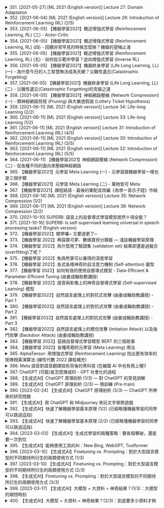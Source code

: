<details>
<summary>351. [2021-05-27] [ML 2021 (English version)] Lecture 27: Domain Adaptation</summary><br>

<a href="https://www.youtube.com/watch?v=8AKqH6V9kjE" target="_blank">
    <img src="https://img.youtube.com/vi/8AKqH6V9kjE/maxresdefault.jpg" 
        alt="[Youtube]" width="200">
</a>

# [ML 2021 (English version)] Lecture 27: Domain Adaptation

### 小節整理：Domain Adaptation與其挑戰及解決方案

#### 1. 核心主題
- **Domain Adaptation**：研究如何在數據分布發生變化的領域中，遷移模型或知識。
- **目標**：使模型適應新的領域，提升跨領域泛化能力。

#### 2. 主要觀念
- **有監督與無監督學習**：
  - 有監督學習依賴標註數據，而Domain Adaptation通常涉及未標註的目標領域數據。
- **遷移學習**：通過調整特徵或參數，使模型適應新領域。

#### 3. 問題原因
- **領域分布差異**：源域和目標域的數據分布不同，導致模型在目標域表現不佳。
- **數據稀缺性**：
  - 目標域標註數據不足，影響模型性能。
  - 數據量少時，難以有效對齊源域和目標域。

#### 4. 解決方法
- **有監督Domain Adaptation (SDA)**：
  - 利用源域和目標域的標註數據，通過對抗訓練或特徵對齊方法提升模型泛化能力。
- **無監督Domain Adaptation (UDA)**：
  - 在僅有限標註或完全無標註的目標域中，使用自適應技術調整模型參數。
- **半監督Domain Adaptation**：
  - 利用源域的大量標註數據和目標域的少量未標註數據進行遷移學習。

#### 5. 優化方式
- **對抗訓練**：通過生成對抗網絡（GAN）等方法，使特徵在多個領域間保持一致。
- **自適應特徵對齊**：調整模型參數或變換函數，使得源域和目標域的分布儘可能接近。
- **數據增強**：
  - 在訓練過程中增加虛擬數據，模擬不同領域的特性，提升模型魯棒性。

#### 6. 更高階的挑戰
- **Domain Generalization**：
  - 當目標域完全未知時，需讓模型具備在任何新領域中泛化的 ability。
- **小樣本學習**：
  - 在目標域僅有少量甚至單個數據點時，採用測試時間訓練（TTT）等方法進行適應。

#### 7. 解決小樣本問題的方法
- **Testing Time Training (TTT)**：
  - 在測試階段利用目標域的少量數據進行微調。
- **Data Augmentation**：
  - 增加虛擬數據，模擬不同領域特性，增強模型泛化能力。

#### 8. 結論
- **現有方法的局限性**：對抗訓練雖有效，但權重分配不當可能導致模型在欺騙判別器的同時失去有用的特徵信息。
- **未來方向**：
  - 探索更高效的特徵對齊方法。
  - 開發適應小樣本和完全未知領域的新技術。

#### 9. 參考文獻
- 文章提到了幾種關鍵方法和技術，如對抗訓練、數據增強和TTT，並建議進一步查閱相關論文深入研究。
</details>

<details>
<summary>352. [2021-06-04] [ML 2021 (English version)] Lecture 29: Introduction of Reinforcement Learning (RL) (2/5)</summary><br>

<a href="https://www.youtube.com/watch?v=jbN0oYLtXps" target="_blank">
    <img src="https://img.youtube.com/vi/jbN0oYLtXps/maxresdefault.jpg" 
        alt="[Youtube]" width="200">
</a>

# [ML 2021 (English version)] Lecture 29: Introduction of Reinforcement Learning (RL) (2/5)

### 文章整理：強化學習（Reinforcement Learning）中的策略.gradient優化與探索技術

---

#### 一、核心主題  
本文主要探討了強化學習（Reinforcement Learning, RL）中幾個關鍵概念，包括.actor-critic架構的應用、探索的重要性以及概率方法在.rl算法中的作用。文章圍繞這些主題展開討論，並介紹了PPO（Proximal Policy Optimization）作為一種常見的.rl算法。

---

#### 二、主要觀念  
1. **Actor-Critic 架構**  
   -_actor_：負責根據當前策略選擇行動以最大化獎勵。  
   -_Critic_：評估行動與環境交互後的獎勵，提供價值函數或優化目標。  
   -.actor和_critic共同學習，.actor根據_critic提供的反饋調整策略。

2. **PPO（Proximal Policy Optimization）**  
   -PPO是一種基於策略.gradient的方法，旨在避免策略更新過大導致的不穩定性。  
   -通過限制策略更新的範圍來確保算法的穩定性與 convergence。  
   -常用於多種任務，如機器人控制、遊戲 AI 等。

3. **探索（Exploration）**  
   -在.rl中，探索是指讓代理人採取多樣化的行動以發現新的獎勵信息。  
   - exploration是避免陷入局部優化的重要手段，尤其在初學階段至關重要。

---

#### 三、問題原因  
1. **策略更新的不穩定性**  
   -直接使用策略.gradient方法可能導致策略更新過大，影響算法 convergence。  
   -若代理人始終採取固定行動（如始終向右），將無法學習到其他行動的好壞。  

2. **缺乏探索**  
   -若代理人缺乏 randomness，在某些情況下可能永遠不會採取某些行動，導致獎勵信息的缺失。  

---

#### 四、解決方法  
1. **.actor-critic 架構**  
   -結合.actor和_critic，通過相互配合來穩定學習過程。  
   -.actor根據_critic提供的梯度更新策略，而.critic則根據.reward反饋改進評估模型。

2. **PPO 算法**  
   -限制策略更新的範圍（clip parameter），確保每次更新在可控範圍內。  
   -使用 surrogate loss 函數來平衡獎勵提升與策略穩定性。  

3. **增加探索性**  
   -通過 entropy regularization 增加行動分布的 randomness，促使代理人採取更多低概率行動。  
   -直接向.actor的參數添加 noise，以增加行動多樣性。  

---

#### 五、優化方式  
1. **熵增益（Entropy Regularization）**  
   -在.loss函數中加入 entropy term，用於平衡獎勵最大化與行動分布的多樣性。  

2. **Parameter Noise**  
   -通過添加人工 noise 到.actor參數來擾動行動，提升探索效率。  

3. **經驗重放（Experience Replay）**  
   -雖然未在本文中提及，但經驗重放是一種常用的優化技術，用於利用歷史數據進一步優化策略。  

---

#### 六、結論  
本文圍繞.rl算法的關鍵技術展開討論，強調了.actor-critic架構和PPO方法的重要性，並探討了 exploration 在.rl訓練中的必要性。文章最後以PPO在多個任務中的成功應用為例，展示了其優越性能。對於.rl研究者而言，這些概念提供了重要的理論支持與實踐參考。
</details>

<details>
<summary>353. [2021-06-05] 【機器學習2021】概述增強式學習 (Reinforcement Learning, RL) (三) - Actor-Critic</summary><br>

<a href="https://www.youtube.com/watch?v=kk6DqWreLeU" target="_blank">
    <img src="https://img.youtube.com/vi/kk6DqWreLeU/maxresdefault.jpg" 
        alt="[Youtube]" width="200">
</a>

# 【機器學習2021】概述增強式學習 (Reinforcement Learning, RL) (三) - Actor-Critic

# 文章整理：強化學習中的價值函數與策略優化

## 小節一：核心主題
- 強化學習（Reinforcement Learning, RL）的核心目標是通過試錯來學習 optimal 策略。
- 價值函數（Value Function）在.rl中扮演關鍵角色，用於估計某個 states 的期望累積獎勵。

## 小節二：主要觀念
1. **價值函數的定義**：
   - 儀值函數 V(S) 表示從狀態 S 出發，按照策略 π 累積獎勵的期望值。
   - Q-價值函數 Q(S, A) 表示在狀態 S 下執行行動 A 後的期望累積獎勵。

2. **策略優化的目標**：
   - 策略 π 的目標是最大化每一步的即時獎勵，最終提升整體的累積獎勵。
   - 策略可以表示為條件機率分布，描述在每個狀態下採取各個行動的概率。

3. **樣本的重要影響**：
   - 強化學習的效果高度依賴於_sampling_ 的質量。良好的樣本能有效提升學習效果，反之則可能導致訓練失敗。

## 小節三：問題原因
1. **樣本不足的限制**：
   - 在某些情況下，特定狀態轉移（如 Sa 後面接 Sb）缺乏足夠的樣本，影響模型的學習能力。
   
2. **環境隨機性的挑戰**：
   - 環境中的不確定性導致價值函數 V(S) 代表的是期望值，而非固定的結果。這增加了估計的複雜性。

3. **行動分佈的理解不足**：
   - 理解_actor_ 的行動分佈至關重要。Actor 通過.softmax函數將行動分數轉換為機率分佈，根據此分佈進行抽樣。

## 小節四：解決方法
1. **增加樣本多樣性**：
   - 利用探索策略（如 ε-greedy）或 randomness 增加不同狀態轉移的樣本數量。
   
2. **價值函數的期望估計**：
   - 面對環境隨機性，價值函數 V(S) 使用期望值來捕獲所有可能結果的平均獎勵。

3. **_actor_ 分佈的建模**：
   - 將.Actor 看作條件機率分佈，在每個狀態下根據.softmax分佈進行行動抽樣，模擬人類的策略選擇。

## 小節五：優化方式
1. **Rainbow 方法**：
   - Rainbow 是一種知名的 DQN 變體，整合了七種改進技術，提升算法的穩定性和性能。
   
2. **經驗回放機制**：
   - 使用回放記憶庫儲存歷史樣本，隨機抽取進行訓練，增強樣本多樣性並降低短期相關性影響。

3. **軟最大值技術**：
   - 在.Actor 的行動分佈建模中使用Softmax函數，將分數轉換為溫和的機率分佈，平衡探索與利用。

## 小節六：結論
- 強化學習的成功依賴於價值函數的精準估計和Actor 分佈的有效建模。
- 樣本的多樣性和環境的不確定性是影響學習效果的重要因素。
- Rainbow 等先進算法為提升.rl性能提供了有效途徑，未來研究可進一步優化這些方法。
</details>

<details>
<summary>354. [2021-06-05] 【機器學習2021】概述增強式學習 (Reinforcement Learning, RL) (四) - 回饋非常罕見的時候怎麼辦？機器的望梅止渴</summary><br>

<a href="https://www.youtube.com/watch?v=73YyF1gmIus" target="_blank">
    <img src="https://img.youtube.com/vi/73YyF1gmIus/maxresdefault.jpg" 
        alt="[Youtube]" width="200">
</a>

# 【機器學習2021】概述增強式學習 (Reinforcement Learning, RL) (四) - 回饋非常罕見的時候怎麼辦？機器的望梅止渴

### 小節一：核心主題
- **Curiosity-BasedRewardShaping**  
  探討如何利用好奇心 механизみな.rl算法中，激發學習機器探索新環境的能力。

### 小節二：主要觀念
1. **獎勵塑造（RewardShaping）**  
   在原始.reward之外，加入額外的獎勵信號以引導學習過程。
2. **好奇心驅動的學習**  
   機器被設計為偏好探索新奇或未知的事物，從而主動發現環境結構。
3. **稀疏獎勵（SparseRewards）**  
   在某些任務中，正向獎勵信號出現頻率低，限制了傳統RL算法的學習效率。

### 小節三：問題原因
1. **稀疏獎勵的挑戰**  
   異常.reward sparse使得Agent難以有效學習，尤其是在複雜環境下。
2. **無意義的新奇性**  
   一些看似新奇但對任務無助的刺激（如畫面雜訊）可能幹擾 learning process。

### 小節四：解決方法
1. **Curiosity-BasedRewardShaping**  
   結合原始.reward和探索獎勵，激發Agent主動發現環境結構。
2. **有意義的新奇性檢測**  
   遴自製限新奇性的定義，確保Agent探索的目標具備實質價值。

### 小節五：優化方式
1. **CuriosityMechanism**  
   設計特定機制以量化新奇性，並將其轉換為可操作的獎勵信號。
2. **環境適應性**  
   確保新奇性檢測能有效區分有意義和無意義的新刺激。

### 小節六：結論
- **Curiosity-BasedRL的潛力**  
  通過激發好奇心，Agent能在缺乏明確.reward的情境下自發學習。
- **未來研究方向**  
  需進一步優化新奇性檢測方法，並探索其在不同環境中的應用效果。
</details>

<details>
<summary>355. [2021-06-05] 【機器學習2021】概述增強式學習 (Reinforcement Learning, RL) (五) - 如何從示範中學習？逆向增強式學習 (Inverse RL)</summary><br>

<a href="https://www.youtube.com/watch?v=75rZwxKBAf0" target="_blank">
    <img src="https://img.youtube.com/vi/75rZwxKBAf0/maxresdefault.jpg" 
        alt="[Youtube]" width="200">
</a>

# 【機器學習2021】概述增強式學習 (Reinforcement Learning, RL) (五) - 如何從示範中學習？逆向增強式學習 (Inverse RL)

### 核心主題：.inverse Reinforcement Learning (IRL) 的應用與優化

#### 主要觀念：
1. **Inverse Reinforcement Learning (IRL)**：
   - IRL 是一種通過示範行為來學習_reward function_的技術，讓機器理解和實現人類的目標。
   - 基於模仿學習（Imitation Learning）和強化學習（Reinforcement Learning），IRL 能夠從人類的示範中提取隱含的價值判斷。

2. **核心概念**：
   - **Demonstration**: 機器通過觀察人類的示範行為來學習。
   - **Reward Function**: IRL 的目標是從示範數據中推導出_reward function_，用以指導機器的決策和行動。

3. **應用場景**：
   - 教導機械臂完成複雜任務（如擺盤子、倒東西）。
   - 通過視覺示範教導機器實現目標，無需編寫明確的控制算法。

#### 問題原因：
1. **傳統方法的限制**：
   - 基於規則的控制方法需要人工編寫詳細的行動規則，缺乏靈活性。
   - 強化學習直接在大環境中試錯效率低，且人類示範能提供更高效的教學信號。

2. **IRL 的挑戰**：
   - 機器可能完全模仿人類行為，限制了創造性和-optimal_解的實現。

#### 解決方法：
1. **IRL 的實施步驟**：
   - **收集數據**: 通過示範數據學習_reward function。
   - **學習_reward function_: 利用算法（如最大熵 IRL 或 GAIL）從示範中推導.reward_函數。
   - **強化學習優化**: 在已知.reward_函數下，進一步優化行動策略。

2. **具體技術**：
   - 使用 NIPS 和 ICML 等頂級會議的最新研究成果，提升機器理解和實現目標的能力。
   - 機器通過自我創建目標並嘗試達成，類似於人類學習和自發性探索。

#### 優化方式：
1. **超越人類示範**：
   - 在已學習到.reward_函數的基礎上，增加額外的_reward terms_（如速度、效率）。
   - 這些額外的限制條件可以激勵機器實現超人類性能。

2. **提升靈活性和創性**：
   - 避免機器完全受限於人類示範，允許其探索不同的行動策略以尋找更優的解。

#### 結論：
1. **IRL 的價值**：
   - IRL 提供了一種高效、直觀的方式來教導機器實現複雜任務。
   - 它將人類的示範行為轉化為機器可理解的形式，降低了人工編程的難度。

2. **未來發展方向**：
   - 結合額外的_reward terms_和多目標優化算法，進一步提升機器的能力。
   - 探索更高效的學習方法，使機器在示範數據基礎上實現超越人類的性能。
</details>

<details>
<summary>356. [2021-06-05] 【機器學習2021】機器終身學習 (Life Long Learning, LL) (一) - 為什麼今日的人工智慧無法成為天網？災難性遺忘(Catastrophic Forgetting)</summary><br>

<a href="https://www.youtube.com/watch?v=rWF9sg5w6Zk" target="_blank">
    <img src="https://img.youtube.com/vi/rWF9sg5w6Zk/maxresdefault.jpg" 
        alt="[Youtube]" width="200">
</a>

# 【機器學習2021】機器終身學習 (Life Long Learning, LL) (一) - 為什麼今日的人工智慧無法成為天網？災難性遺忘(Catastrophic Forgetting)

### 核心主題：Life Long Learning（終身學習）的挑戰與評估方法

#### 主要觀念：
1. **終身學習的定義**：
   - 終身學習是指機器在面對一系列連續任務時，能夠逐漸適應並提高性能，而不斷更新其知識和能力。

2. **主要挑戰**：
   - **數據災氾（Data Flood）**：隨著新任務的引入，舊任務的數據逐漸被淹沒，導致模型可能遺忘或無法有效遷移已有知識。
   - **知識遷移的困難性**：新舊任務之間可能存在概念差異，機器需要有效地將已習得的知識應用到新的情境中。

3. **評估方法的核心思想**：
   - 終身學習的效果通常通過模型在完成所有任務後，對先前所有任務的性能進行綜合評估來衡量。
   - 評估方法包括向前遷移（Forward Transfer）和向後遷移（Backward Transfer），用於分析模型在新增任務後對舊任務影響的程度。

#### 問題原因：
1. **數據淹沒**：
   - 新任務的大量數據可能蓋過舊任務的數據，導致模型性能下降。
   
2. **遷移學習的局限性**：
   - 現有方法往往未能有效處理新舊任務之間的概念差異，影響遷移效果。

#### 解cision 方法：
1. **向前遷移（Forward Transfer）**：
   - 評估在未接觸到某項新任務時，模型已掌握的能力。
   - 使用指標：$RT-1, T$ 指標，計算在新增任務前後模型性能的提升。

2. **向後遷移（Backward Transfer）**：
   - 評估學習新任務後對舊任務性能的影響。
   - 使用指標：$R_{T-1, 1}$ 和 $R_1,1$，計算在新增任務前後舊任務性能的下降幅度。

3. **綜合評估方法**：
   - 將所有任務完成後的正確率平均值作為終身學習系統的整體評估指標。
   - 評估模型在完成所有任務後對早期任務的保持能力，通常會逐漸降低。

#### 優 化 方 式：
1. **提出高階遷移機制**：
   - 採用更加智能的遷移學習策略，例如使用元學習（Meta-Learning）或多層次表示學習，來提高舊任務知識的保留和新舊任務之間的遷移效果。

2. **數據平衡技術**：
   - 引入數據再加權或生成技術，平衡新舊任務的數據影響力，防止數據淹沒現象。

3. **網絡架構優化**：
   - 設計特定的神經網絡結構，如分離式憶憶儲單元，來保存和更新不同任務的知識，避免相互幹擾。

#### 結論與展望：
1. **目前挑戰**：
   - 大多數終身學習方法仍舊面臨遷移效率低、數據淹沒等問題，導致性能未能達到理想狀態。
   - 向後遷移（Backward Transfer）指標通常為負，表顯模型在新增任務後舊能力的下降。

2. **未來方向**：
   - 開發更加高效的遷移學習算法，提升新舊任務之間的知識共享和保留效果。
   - 探索新型網絡架構和數據處理技術，以應對終身學習中的多樣化挑戰。
</details>

<details>
<summary>357. [2021-06-05] 【機器學習2021】機器終身學習 (Life Long Learning, LL) (二) - 災難性遺忘(Catastrophic Forgetting)的克服之道</summary><br>

<a href="https://www.youtube.com/watch?v=Y9Jay_vxOsM" target="_blank">
    <img src="https://img.youtube.com/vi/Y9Jay_vxOsM/maxresdefault.jpg" 
        alt="[Youtube]" width="200">
</a>

# 【機器學習2021】機器終身學習 (Life Long Learning, LL) (二) - 災難性遺忘(Catastrophic Forgetting)的克服之道

### 研究領域：終身學習（Lifelong Learning）/ 持續學習（Continual Learning）

#### 核心概念：
- **終身學習（Lifelong Learning）**：指機器在現實環境中逐步接觸新任務，並在不遺忘舊知識的前提下，不斷提升學習能力。
- **持續學習（Continual Learning）**：強調模型在線性時間內處理非穩態數據流的能力，避免 catastrophic forgetting。

---

### 文章重點整理

#### 1. 核心主題
- 探討終身學習的三個情境及其挑戰。
- 強調模型在連續任務學習中避免知識遺忘的重要性。
- 分析不同學習策略對模型性能的影響。

#### 2. 主要觀念
- **非穩態數據流**：學習任務和數據分布隨時間變化，且新舊任務相互影響。
- **逐次任務學習**：模型需在接觸每一項新任務後，保持並提升已有能力。
- ** Curriculum Learning**：通過合理安排學習任務的順序，提高學習效率。

#### 3. 問題原因
- **Catastrophic Forgetting**：傳統深度學習方法易因更新參數而遺忘舊知識。
- **任務依賴性**：新舊任務之間的特性差異可能互相干擾。
- **模型容量限制**：固定架構難以適應不斷增加的新任務。

#### 4. 解決方法
##### (1) 知識保存技術
- **早期 freezing 技術**：鎖定關鍵網路層，防止其參數更新。
- ** elastic weight consolidation**：動態調控 synaptic intelligence，保護重要權重。
- **Progressive Neural Networks**：逐次增加新ネットワーク層，避免幹擾舊結構。

##### (2) 數據保存技術
- **生成數據方法**：利用GAN等模型生成虛擬數據，平衡新舊任務的訓練數據量。
- **經驗回放**：存儲並重複使用過去任務的數據，防止遺忘。

##### (3) 網路架構優化
- **多任務學習架構**：設計共享和專用子網絡，實現多任務協作。
- **分模塊結構**：將網路劃分為可更新和不可更新部分，平衡新舊任務需求。

#### 5. 優化方式
- ** Curriculum Learning**：按特定順序學習任務，降低 catastrophic forgetting 的風險。
- **動態模型調整**：根據新舊任務特性，動態優化模型架構和參數。
- **聯合學習策略**：結合知識保存、數據生成和網絡架構優化，提升整體性能。

#### 6. 結論
- 終身學習在實際應用中具有重要意義，需綜合考慮任務特性、模型架枸和學習策略。
- 相同順序的任務學習效果差異明顯， Curriculum Learning 可顯著提升學習效率。
- 未來研究可進一步探索更高效的知識保存方法和動態適應機制。

---

### 研究領域重要概念
1. **終身學習（Lifelong Learning）**：指機器在不斷變化的環境中，持續接觸新任務並累積知識的能力。
2. **持續學習（Continual Learning）**：強調模型在處理非穩態數據流時的實時性與有效性。
3. ** Curriculum Learning**：通過合理安排學習內容的順序，提升學習效率和效果的方法。

---

以上為文章整理之重點，各小節以條列格式清晰地闡述了核心主題、主要觀念、問題原因、解決方法、優化方式及結論。
</details>

<details>
<summary>358. [2021-06-05] 【機器學習2021】神經網路壓縮 (Network Compression) (一) - 類神經網路剪枝 (Pruning) 與大樂透假說 (Lottery Ticket Hypothesis)</summary><br>

<a href="https://www.youtube.com/watch?v=utk3EnAUh-g" target="_blank">
    <img src="https://img.youtube.com/vi/utk3EnAUh-g/maxresdefault.jpg" 
        alt="[Youtube]" width="200">
</a>

# 【機器學習2021】神經網路壓縮 (Network Compression) (一) - 類神經網路剪枝 (Pruning) 與大樂透假說 (Lottery Ticket Hypothesis)

### 文章重點整理

#### 核心主題
- **網絡修剪（Network Pruning）的有效性與影響**
- **大樂透假說（Lottery Ticket Hypothesis, LTH）的討論與爭議**

#### 主要觀念
1. **大樂透假說的核心思想**：
   - 經過訓練後的大型神經網絡中，存在一些小型的子網絡（_lottery tickets_），這些子網絡在隨機初始化時即具有良好的學習能力。
   - 修剪大型網絡以保留這些優秀的子網絡，並在修剪後進行微調，可以達到與原網絡相近或甚至更佳的性能。

2. **反對大樂透假說的研究**：
   - 某些研究指出，直接訓練小型網絡（而非修剪後的網絡）在適當調整訓練參數的情況下，可以獲得 competitive 的性能。
   - 網絡修剪的效果可能受到學習率和修剪策略的影響。

#### 問題原因
1. **大樂透假說的局限性**：
   - 修剪後的網絡需要依賴從大型網絡中繼承的參數，這限制了其通用性和可解釋性。
   - 在某些情況下（如高.learning rate或結構化修剪），大樂透假說的效果並不顯著。

2. **直接訓練小型網絡的挑戰**：
   - 小型網絡在訓練初期可能表現 inferior，但通過增加訓練步數或調整超參數，可以逐步提升性能。

#### 解決方法
1. **修剪後網絡的微調**：
   - 在修剪大型網絡後，對保留的部分進行額外的微調以優化性能。

2. **直接訓練小型網絡的策略**：
   - 增加訓練數據或訓練步數。
   - 調整學習率和正則化參數以提高訓練效果。

3. **多樣化修剪策略**：
   - 採用結構化修剪（如按通道或 neurons 進行修剪），而非完全不結構化的修剪，可能獲得更好的結果。

#### 結論
1. **大樂透假說的影響**：
   - 儘管在某些條件下成立，但其普適性受到質疑。未來的研究需要進一步探討其適用範圍和限制。

2. **網絡修剪與直接訓練的平衡**：
   - 修剪技術在特定情況下有效，但直接訓練小型網絡在適當調整後也可以獲得競爭力。
   - 網絡規模的選擇應該根據具體任務和數據集來定。

3. **未來研究方向**：
   - 探討不同修剪策略對性能的影響。
   - 深入研究大樂透假說在不同架構和任務中的表現。
   - 資源受限的情況下，探索如何在不依賴大型網絡的前提下，提升小型模型的效果。

---

### 總結
文章圍繞網絡修剪的有效性展開了深入探討，既肯定了大樂透假說的貢獻，也指出了其局限性。同時，提出了直接訓練小型網絡的可能性和條件，為網絡設計提供了多樣化的選擇。未來的研究需進一步驗證不同策略在各種場景下的效果，以期找到最優的模型壓縮與訓練方法。
</details>

<details>
<summary>359. [2021-06-11] [ML 2021 (English version)] Lecture 34: Life-long Learning (2/2)</summary><br>

<a href="https://www.youtube.com/watch?v=-2r4cqDP4BY" target="_blank">
    <img src="https://img.youtube.com/vi/-2r4cqDP4BY/maxresdefault.jpg" 
        alt="[Youtube]" width="200">
</a>

# [ML 2021 (English version)] Lecture 34: Life-long Learning (2/2)

### 核心主題
- **_life-long learning (持續學習)**: 探討模型在連續任務學習中如何避免 catastrophic forgetting（災難性遺忘），並在不同任務之間保持良好的性能。

### 主要觀念
1. **Catastrophic Forgetting**: 模型在學習新任務時，可能會完全遺忘之前學到的知識。
2. **Incremental Learning**: 在不遺忘先前知識的情況下逐步學習新任務。
3. **Data Generation Methods**: 通過生成數據來緩解存儲真實數據的高成本問題。

### 問題原因
- **Task Dependency**: 後續任務的學習可能會影響先前任務的表現，尤其是當任務順序不合理時。
- **Resource Constraints**: 存儲和處理大量真實數據的需求較高。

### 解決方法
1. **Regularization Techniques**:
   - **Elastic Weight Consolidation (EWC)**: 通過限制關鍵參數的變化來保護重要權重。
   - **Synaptic Intelligence (SI)**: 動態調整參數更新，優先保留對先前任務重要的神經元。
2. **Data Generation Approaches**:
   - 使用生成對抗網絡（GANs）或其他生成模型創建合成數據，以減少對真實數據的依賴。
3. **Curriculum Learning**: 通過合理安排任務順序，逐步增加任務難度，優化學習效果。

### 優化方式
1. **Task Order Optimization**: 研究不同任務順序對學習效果的影響，尋找最優的學習路徑。
2. **Efficient Resource Utilization**: 利用生成數據代替存儲真實數據，降低計算和存儲成本。
3. **Generalization Across Tasks**: 通過優化模型結構或算法，提高模型在多任務間的泛化能力。

### 結論
- 持續學習是人工智能領域的重要研究方向，旨在實現類似人類的學習能力。
- 目前已有一些有效的解決方案，如正則化技術、數據生成方法和課程學習策略。
- 未來的研究應關注更複雜的持續學習場景，並探索如何在不同任務順序下優化模型性能。

### 參考文獻
- "Learning without Forgetting" (LwF)
- Incremental Classifier and Representation Learning (iCaRl)
</details>

<details>
<summary>360. [2021-06-11] [ML 2021 (English version)] Lecture 33: Life-long Learning (1/2)</summary><br>

<a href="https://www.youtube.com/watch?v=yAX8Ydfek_I" target="_blank">
    <img src="https://img.youtube.com/vi/yAX8Ydfek_I/maxresdefault.jpg" 
        alt="[Youtube]" width="200">
</a>

# [ML 2021 (English version)] Lecture 33: Life-long Learning (1/2)

### 文章重點整理

#### 核心主題
- **_life-long learning (Lifelong Learning, L4)_**：探討機器學習模型在連續任務學習中保持性能的挑戰與方法。

#### 主要觀念
1. **連續任務學習的特性**：
   - 隨著新任務的加入，舊任務的表現會逐漸下降。
   - 最近學習的任務通常表現最佳，而早期任務可能被嚴重遺忘。

2. **評估方法**：
   - **前向遷移（Forward Transfer）**：衡量模型在未接觸特定任務時的學習效果。
   - **反向遷移（Backward Transfer）**：評估模型在完成所有任務後，對早期任務表現的影響。
   - **平均正確率**：學習完所有任務後，模型在所有任務上的平均性能。

3. **挑戰與問題**：
   - 模型在學習新任務時容易遺忘舊任務（ catastrophic forgetting）。
   - 如何量化遷移能力和遺忘程度是評估系統的重要課題。

#### 評估方法詳細解說
1. **平均正確率**：
   - 學習完所有任務後，測試模型在所有任務上的正確率並取平均。
   - 最常見的評估指標，反映模型整體性能。

2. **反向遷移（Backward Transfer）**：
   - 計算公式：$\text{Backward Transfer} = \sum_{t=1}^{T} (R_T,t - R_t,t)$。
   - 解釋：衡量完成所有任務後，模型對早期任務表現的提升或下降情況。
   - 通常為負值，若遷移能力為正則表示模型在新任務學習後提升了早期任務性能。

3. **前向遷移（Forward Transfer）**：
   - 計算公式：$\text{Forward Transfer} = R_{T-1,T} - R_{0,T}$。
   - 解釋：衡量模型在未接觸特定任務時的學習效果，評估模型的泛化能力。

#### 優化方式
- **平衡新舊任務學習**：通過正規化的技術（如 Elastic Weight Consolidation, EWC）來防止 catastrophic forgetting。
- **遷移學習策略**：設計modelo que mantenha o desempenho em tarefas anteriores ao aprender novas.

#### 總結
- 機器學習模型在連續任務學習中面臨遺忘問題，反向遷移和平均正確率是常見的評估指標。
- 反向遷移為負值代表模型性能下降，若能提出方法使遷移能力為正，表示模型具有強大的 life-long learning 能力。
- 未來研究可聚焦於設計更有效的防止遺忘技術，並探索如何提升遷移學習的效果。
</details>

<details>
<summary>361. [2021-06-11] [ML 2021 (English version)] Lecture 31: Introduction of Reinforcement Learning (RL) (4/5)</summary><br>

<a href="https://www.youtube.com/watch?v=pibO_5JhQ4U" target="_blank">
    <img src="https://img.youtube.com/vi/pibO_5JhQ4U/maxresdefault.jpg" 
        alt="[Youtube]" width="200">
</a>

# [ML 2021 (English version)] Lecture 31: Introduction of Reinforcement Learning (RL) (4/5)

### 文章重點整理

#### 核心主題
- **.reward shaping 在強化學習中的應用**
- **基於好奇心的獎勵塑形方法**

#### 主要觀念
1. **Reward Shaping (獎勵塑形)**
   - 定義： Reward shaping 是一種通過設計和調整獎勵函數來指導AGENT learning過程的方法。
   - 段落位置：第2段

2. **Curiosity-Based Reward Shaping (基於好奇心的獎勵塑形)**
   - 定義： 基於好奇心的獎勵塑形是一種通過激發AGENT的好奇心，使其主動探索新環境和新事物的方法。
   - 段落位置： 第10段

3. **Sparse Rewards (稀疏獎勵)**
   - 說明： 稀疏獎勵是指在學習過程中獎勵信號出現的頻率很低，使得AGENT難以有效學習。
   - 段落位置： 第8段

4. **Meaningful New Things (有意義的新事物)**
   - 定義： 在基於好奇心的獎勵塑形中，有意義的新事物是指AGENT在探索過程中新接觸到的、具有實際意義的信息或環境變化。
   - 段落位置： 第10段

#### 啟發來源
- **ICML 2017 Paper on Curiosity-Based Reinforcement Learning**
  - 內容簡述： 本文提出了一種基於好奇心的強化學習方法，並通過實驗展示了該方法在Mario遊戲中的有效性。
  - 段落位置： 第9段

#### 問題原因
1. **Sparse Rewards Issue (稀疏獎勵問題)**
   - 說明： 稀疏獎勵使得AGENT難以從環境中獲得及時和有效的反饋，影響學習效率。
   - 段落位置： 第8段

2. **Noise in Exploration (探索中的噪聲問題)**
   - 說明： 在基於好奇心的獎勵塑形中，AGENT可能因環境中的噪聲而誤判新事物，從而影響有效探索。
   - 段落位置： 第13段

#### 解決方法
1. **Curiosity-Based Intrinsic Reward (基於好奇心的固有獎勵)**
   - 說明： 經過設計的固有獎勵函數用於激發AGENT的好奇心，使其更有可能探索新環境。
   - 段落位置： 第10段

2. **Filtering Meaningless Noise (過濾無意義噪聲)**
   - 說明： 在基於好奇心的獎勵塑形中，需設計機制以過濾無意義的新事物，如背景噪聲，確保AGENT能有效探索。
   - 段落位置： 第13段

3. **Pre-training and Fine-tuning (預訓練和微調)**
   - 說明： 在某些情況下，AGENT需要先在已知環境中進行預訓練，然後再在新環境中進行微調以提高學習效果。
   - 段落位置： 第12段

#### 總結
- **Reward Shaping的價值**： Reward shaping 是一種有效的強化學習技術，能夠通過設計獎勵函數引導AGENT learning方向。
- **Curiosity-Based 方法的創新性**： 基於好奇心的獎勵塑形方法成功地激發了AGENT的好奇心，使其在缺乏外部獎勵的情況下也能進行有效的探索和學習。
- **挑戰與改進**： 雖然基於好奇心的方法展示出了巨大的潛力，但還需要進一步研究如何過濾無意義的新事物，並提高其在不同環境中的泛化能力。

#### 參考文獻
1. Curiosity-Based Reinforcement Learning Paper (ICML 2017)
   - 貢獻： 提出了一種基於好奇心的強化學習方法，展示了其在遊戲環境中的有效性。
   
---

以上整理涵蓋了文章的核心主題、主要觀念、問題原因、解決方法、優化方式和結論等部分，每個主要概念均附有相應段落位置供查閱。
</details>

<details>
<summary>362. [2021-06-11] [ML 2021 (English version)] Lecture 30: Introduction of Reinforcement Learning (RL) (3/5)</summary><br>

<a href="https://www.youtube.com/watch?v=Cf-WkM-Xef0" target="_blank">
    <img src="https://img.youtube.com/vi/Cf-WkM-Xef0/maxresdefault.jpg" 
        alt="[Youtube]" width="200">
</a>

# [ML 2021 (English version)] Lecture 30: Introduction of Reinforcement Learning (RL) (3/5)

# 文章整理：深度強化學習中的策略.gradient descent 方法

## 核心主題
本文主要探討深度強化學習中策略.gradient descent方法的核心思想及其應用，特別是其在多個具體算法（如DQN和Rainbow DQN）中的實現與優化。

---

## 主要觀念

1. **策略.gradient descent的基本原理**  
   - 策略.gradient descent是一種通過梯度下降方法來最優化策略的方法，旨在最大化累積獎勵。
   - 通過將策略表示為神經網絡，並利用環境反饋來更新網絡參數，從而實現策略的迭代改進。

2. **與值函數方法的結合**  
   - 策略.gradient descent通常與值函數（V(s)）相結合，其中值函數表徵在某一狀態下平均累積獎勵的期望。
   - 如果策略產生的獎勵超過值函數的期望值，則表明策略表現優異；否則需進行調整。

3. **_sampling的重要性**  
   - 總體來看，強化學習的效果高度依賴於樣本的質量和多寡。良好的sampling能有效提高算法的訓練效果。

---

## 問題原因

1. **環境不確定性**  
   - 在某些情況下，後續狀態（S_b）並非總是跟隨先前列車狀態（S_a），這導致傳統方法難以有效學習。

2. **過於依賴固定序列**  
   - 若算法過度依賴固定的環境序列來訓練值函數，將限制其在多樣化環境中的適應能力。

---

## 解決方法

1. **強調sampling的關鍵作用**  
   - 確保足夠多且多樣化的樣本被收集，以提高值函數估計的準確性。  
   - 在實踐中，可通過增加 episodic 的數量或使用經驗重放（Experience Replay）技術來優化 sampling。

2. **利用期望值進行策略評估**  
   - 值函數V(s)被定義為在狀態s下平均累積獎勵的期望。即使環境存在 randomness，仍可通過.expectation的計算來指導策略的改進。

3. **.actor 為概率分佈的實現**  
   - 將.actor 看作一個概率分髮器，其輸出經過.softmax normalization後用於_sampling actions。這使得策略具有探索性與利用性的平衡。

---

## 優化方式

1. **多樣化的sampling策略**  
   - 使用經驗重放等技術來增加樣本的多樣性，從而提高算法的泛化能力。

2. **複合算法的集成**  
   - 如Rainbow DQN，通過整合七種不同的DQN變體（如Double DQN、 Dueling DQN等），顯著提升了算法的性能和穩定性。

3. **深度網絡的結構優化**  
   - 選擇適合task的網絡架構，並 tunes hyperparameters（例如學習率、批量大小等）以進一步提升訓練效果。

---

## 結論

策略.gradient descent方法為深度強化學習提供了一種有效的框架。通過結合值函數和.actor ，該方法能在不確定性和複雜性並存的環境中實現高效的學習與決策。未來的研究可圍繞更優化的sampling技術、網絡架構的設計以及多智能體協作等方面進一步展開，以應對更具挑戰性的應用場景。
</details>

<details>
<summary>363. [2021-06-11] [ML 2021 (English version)] Lecture 32: Introduction of Reinforcement Learning (RL) (5/5)</summary><br>

<a href="https://www.youtube.com/watch?v=9H3ShV57lHs" target="_blank">
    <img src="https://img.youtube.com/vi/9H3ShV57lHs/maxresdefault.jpg" 
        alt="[Youtube]" width="200">
</a>

# [ML 2021 (English version)] Lecture 32: Introduction of Reinforcement Learning (RL) (5/5)

### 小節歸納

#### 核心主題
- 強化學習（Reinforcement Learning, RL）在機器人控制和自動化行為中的應用。
- 使用 imitation learning 和 inverse reinforcement learning (IRL) 方法來教導機器完成特定任務。
- 探討機器能否超越人類能力的可能。

#### 主要觀念
1. **imitation learning**：通過示範行為讓機器學習並重現該行為。
2. **inverse reinforcement learning (IRL)**：從示範中推斷.reward function，使機器理解目標和獎勵結構。
3. **_reward function_**：定義任務的獎勵標準，指導機器完成特定目標。
4. **自主目標設置**：機器可以自創目標並探索實現方法。

#### 問題原因
- 傷害 imitation learning 的限制在於示範行為可能不完美或不易於重現。
- IRL 方法需要明確的.reward function，否則易受示範者偏好偏差影響。
- 傷害機器依賴人類示範，缺乏自主學習和改進能力。

#### 解決方法
1. **使用 IRL 獲取.reward function**：通過示範行為推斷.reward function，使機器理解目標。
2. **增加額外限制條件**：在已有的.reward function 中添加新條件，如速度要求，以激勵機器優化性能。
3. **自主目標設置**：允許機器自定目標並探索實現方法，提升學習能力。

#### 確優化方式
1. **改進 IRL 框架**：通過強化學習和多樣化的示範數據來提高.reward function 的準確性。
2. **結合其他算法**：將 IRL 與深度學習、圖像識別等技術結合，提升機器的綜合能力。
3. **人機協作優化**：人類提供示範和指導，機器自主探索和改進，實現最佳性能。

#### 結論
- 強化學習和 IRL 方法具有潛力教導機器完成複雜任務。
- 機器在特定條件下可以超越人類能力，但需藉助額外的.reward function 和限制條件。
- 未來研究應注重提升 IRL 的 robustness 和 generalization 能力，並探索人機協作的新模式。
</details>

<details>
<summary>364. [2021-06-11] 【機器學習2021】神經網路壓縮 (Network Compression) (二) - 從各種不同的面向來壓縮神經網路</summary><br>

<a href="https://www.youtube.com/watch?v=xrlbLPaq_Og" target="_blank">
    <img src="https://img.youtube.com/vi/xrlbLPaq_Og/maxresdefault.jpg" 
        alt="[Youtube]" width="200">
</a>

# 【機器學習2021】神經網路壓縮 (Network Compression) (二) - 從各種不同的面向來壓縮神經網路

# 文章重點整理：網絡壓縮技術研究與應用

## 核心主題
- 網絡壓縮（Network Compression）旨在降低深度學習模型的計算複雜度和存儲需求，使其在資源受限的環境中更有效地運行。

## 主要觀念
1. **網絡架構設計**：通過設計高效的網絡結構來降低模型大小。
2. **知識蒸餾（Knowledge Distillation）**：利用.teacher model. 的知識來提升.student model. 的性能。
3. **網絡剪枝（Network Pruning）**：刪除網絡中冗餘的神經元或連接，以簡化模型。
4. **參數量化（Parameter Quantization）**：將模型權重表示為低精度數據，進一步壓縮模型大小。

## 問題原因
- 深度學習模型通常需要大量的計算資源和存儲空間，限制了其在移動設備等資源有限環境中的應用。
- 大規模模型的計算成本高昂，影響其實用性和可-scalability.

## 解決方法
1. **網絡架構設計**：
   - 引入更深思熟慮的網絡結構，如.MobileNet, EfficientNet. 等，以平衡性能和效率。
   - 使用分層結構或模塊化設計，提高計算效率。

2. **知識蒸餾**：
   - 利用高性能教師模型指導學生模型的訓練，使.student model. 在保持教師模型性能的前提下規模更小、效率更高。

3. **網絡剪枝**：
   - 啊倫基式剪枝：通過訓練後刪除冗餘神經元或連接。
   - 應用剪枝技術後，可配合微調進一步提升模型性能。

4. **參數量化**：
   - 對模型權重進行低精度量化（如使用8位整數），在損失少量精度的前提下大幅降低存儲需求。

## 優化方式
- 多種壓縮技術可以結合使用，以實現更高效的網絡壓縮效果。
  - 例如，在完成知識蒸餾後進一步應用網絡剪枝和參數量化。

## 結論
- 網絡壓縮技術為深度學習模型在移動設備和其他資源受限環境中的應用提供了有效的解決方案。
- 隨著研究的深入，未來將開發出更多高效的網絡壓縮方法，進一步推動人工智能技術的落地與應用。
</details>

<details>
<summary>365. 【機器學習2021】元學習 Meta Learning (一) - 元學習跟機器學習一樣也是三個步驟</summary><br>

<a href="https://www.youtube.com/watch?v=xoastiYx9JU" target="_blank">
    <img src="https://img.youtube.com/vi/xoastiYx9JU/maxresdefault.jpg" 
        alt="[Youtube]" width="200">
</a>

# 【機器學習2021】元學習 Meta Learning (一) - 元學習跟機器學習一樣也是三個步驟


</details>

<details>
<summary>366. 【機器學習2021】元學習 Meta Learning (二) - 萬物皆可 Meta</summary><br>

<a href="https://www.youtube.com/watch?v=Q68Eh-wm1Ts" target="_blank">
    <img src="https://img.youtube.com/vi/Q68Eh-wm1Ts/maxresdefault.jpg" 
        alt="[Youtube]" width="200">
</a>

# 【機器學習2021】元學習 Meta Learning (二) - 萬物皆可 Meta


</details>

<details>
<summary>367. 【機器學習2021】課程結語 - 最後的業配並改編《為學一首示子姪》作結</summary><br>

<a href="https://www.youtube.com/watch?v=JXDjNh2qlfc" target="_blank">
    <img src="https://img.youtube.com/vi/JXDjNh2qlfc/maxresdefault.jpg" 
        alt="[Youtube]" width="200">
</a>

# 【機器學習2021】課程結語 - 最後的業配並改編《為學一首示子姪》作結


</details>

<details>
<summary>368. [2021-06-14] [ML 2021 (English version)] Lecture 35: Network Compression (1/2)</summary><br>

<a href="https://www.youtube.com/watch?v=CB0a3aBwND8" target="_blank">
    <img src="https://img.youtube.com/vi/CB0a3aBwND8/maxresdefault.jpg" 
        alt="[Youtube]" width="200">
</a>

# [ML 2021 (English version)] Lecture 35: Network Compression (1/2)

### 小節整理：文章重點歸納

#### 1. 核心主題
- 探討網絡剪枝（Network Pruning）的效果及其背後的理論機制。
- 比較兩種主要假設：**Lottery Hypothesis** 和 **Weight Agnostic Networks (WAN)**。

#### 2. 主要觀念
##### a. Lottery Hypothesis（ lottery hypothesis）
- 提出大網絡中存在「贏家通喫」的參數，這些參數在剪枝後的小網絡中能夠保持較好的性能。
- 剪枝過程通過借用大網絡中的隨機參數來提升小網絡的性能。

##### b. Weight Agnostic Networks (WAN)
- 表明即使網絡的所有參數都是隨機初始化或固定爲常數（如1.5），也可以在一定程度上實現良好的性能。
- 指出網絡的結構設計可能比參數本身更重要。

#### 3. 主要問題
##### a. Lottery Hypothesis 的局限性
- **Rethinking The Value Of Network Pruning** 這篇文章提出了相反的觀點，指出Lottery Hypothesis的現象可能僅在特定條件下成立。
- 實驗表明，當學習率較高時，無法觀察到Lottery Hypothesis的效果。

##### b. 剪枝後網絡訓練的挑戰
- 直接訓練小網絡（從隨機初始化開始）通常被認爲性能不如先訓練大網絡再進行剪枝的方法。
- 但實驗發現，如果給予足夠多的訓練 epochs，直接訓練的小網絡可以達到與剪枝後網絡相當甚至更好的性能。

#### 4. 解決方法
##### a. 針對 Lottery Hypothesis 的質疑
- **Rethinking The Value Of Network Pruning** 提出通過增加學習率或調整剪枝策略（如結構化剪枝）來驗證Lottery Hypothesis的普適性。
- 強調實驗條件（如學習率、訓練 epochs 等）對結果的重要影響。

##### b. 直接訓練小網絡
- 建議直接訓練小型網絡，並給予足夠的訓練.epoch數，可以避免對大網絡剪枝的依賴。
- 指出剪枝的優勢可能更多地來源於模型搜索（model search）而非簡單的參數保留。

#### 5. 結論與展望
##### a. Lottery Hypothesis 的適用性
- Lottery Hypothesis 可能在特定條件下成立，但其普適性仍需進一步研究。
- 不同的剪枝策略和訓練參數可能影響其效果。

##### b. WAN 的啟發
- 網絡性能不一定完全依賴於精細調控的參數，結構設計的重要性不容忽視。

##### c. 未來研究方向
- 探討不同學習率和訓練策略對Lottery Hypothesis的影響。
- 研究結構化剪枝（如通道剪枝）是否能更好地支撐Lottery Hypothesis。
- 深入分析直接訓練小型網絡的可行性與優勢。

#### 6. 參考文獻
- Lottery Hypothesis: ICLR 2019
- Rethinking The Value Of Network Pruning: ICLR 2019
- Weight Agnostic Networks: Arxiv （早期版本）

---

### 總結
文章主要圍繞網絡剪枝的效果展開討論，探討了Lottery Hypothesis 和 WAN 的核心觀念及其局限性。實驗結果表明，Lottery Hypothesis 的效果可能受限於特定條件（如學習率、訓練epochs等），而直接訓練小型網絡在某些情況下可以取得不俗的性能。未來的研究需要進一步驗證這些假說的普適性並探索更有效的剪枝策略。
</details>

<details>
<summary>369. [2021-06-17] [ML 2021 (English version)] Lecture 36: Network Compression (2/2)</summary><br>

<a href="https://www.youtube.com/watch?v=mGRdOGdOZ-4" target="_blank">
    <img src="https://img.youtube.com/vi/mGRdOGdOZ-4/maxresdefault.jpg" 
        alt="[Youtube]" width="200">
</a>

# [ML 2021 (English version)] Lecture 36: Network Compression (2/2)

### 重點整理

#### 核心主題
本文主要探討深度學習模型的.compression技術，旨在在不顯著降低模型性能的前提下，減小模型大小並降低計算開銷，以應對計算資源有限或存儲空間受限的情境。

#### 主要觀念
1. **模型壓縮的重要性**：隨著深度學習模型規模的增大，模型參數量激增，導致硬件需求和運行成本上升。此背景下，模型壓縮技術成為關鍵。
2. **核心方法**：
    - **網絡架構搜索（ Neural Architecture Search, NAS）**：通過自動化搜索最佳網絡結構來降低模型複雜度。
    - **知識蒸餾（Knowledge Distillation）**：利用 teachers 模型的知識來訓練.student 模型，使.student 模型在保持性能的同時體積更小。
    - **網絡剪枝（Network Pruning）**：通過移除冗餘神經元或通道來精簡模型結構。
    - **參數量化（Parameter Quantization）**：降低模型參數的精度，例如使用 8 位整數代替 32 位浮點數。
3. **動態深度與寬度調控**：根據具體任務需求或環境條件自動調整網絡深度和寬度，以平衡性能與資源消耗。

#### 問題原因
1. **模型規模過大**：深度學習模型通常包含數百萬甚至十億個參數，這在移動設備等資源受限的平臺上難以部署。
2. **計算成本高昂**：大型模型需要大量的GPU/TPU資源進行訓練和推理，增加了運行成本。
3. **_deploy 障礙**：模型體積過大限制了其在邊緣計算、移動終端等場景中的應用。

#### 解決方法
1. **網絡架構搜索（NAS）**：
    - 自動化搜索最佳網絡結構， trades off between model complexity and performance.
    - 通過策略引導搜索過程，例如使用_rewards 基於性能指標。
2. **知識蒸餾**：
    - 使用大而精的教師模型訓練小而廉的學生模型。
    - 維度包括.temperature_scaling、動態	label_smoothing 等技術來提升.student 模型的學習效果。
3. **網絡剪枝**：
    - 基於梯度重要性或響應值來移除冗餘神經元或通道。
    - 可進一步配合低精度量化和修剪後重training 提升壓縮效果。
4. **參數量化**：
    - 降低模型參數的精度，如從 FP32 到.INT8，顯著減小模型大小。
    - 使用昆昆等算法來保持量化後的性能。
5. **動態深度與寬度調控**：
    - 根據輸入數據的複雜性自動調整網絡深度和.width。
    - 維度包括基於特徵相似性或梯度信號決定停止層數。

#### 優化方式
1. **多技術結合**：將上述方法有機結合，例如先修剪再量化，或在NAS中融入蒸餾策略，可獲得更好的壓縮效果。
2. **動態調控**：根據具體任務需求或環境條件自動調整網絡結構，實現.runtime 效能優化。
3. **低精度訓練與推理**：探索更低精度的訓練和推理技術，如混合精度訓練和量化感知訓練，提升量化後的模型性能。

#### 結論
深度學習模型壓縮技術為實際應用提供了重要突破。通過網絡架構搜索、知識蒸餾、剪枝、量化等多種方法的有機結合，可顯著降低模型複雜度而不犧牲性能。未來研究可在動態結構調控、低精度算法優化等方面進一步探索，以應對日益嚴峻的計算資源挑戰。
</details>

<details>
<summary>370. [2021-10-10] SUPERB: 語音上的自督導式學習模型居然十項全能？</summary><br>

<a href="https://www.youtube.com/watch?v=MpsVE60iRLM" target="_blank">
    <img src="https://img.youtube.com/vi/MpsVE60iRLM/maxresdefault.jpg" 
        alt="[Youtube]" width="200">
</a>

# SUPERB: 語音上的自督導式學習模型居然十項全能？

# 文章重點整理

## 核心主題
本文圍繞語音自監督學習（Self-Supervised Learning, SSL）在多樣化語音任務中的應用展開討論，特別是通過SUPERBenchmark評估不同SSL模型的性能。文章強調了SSL模型在語音處理領域從專才向通才轉變的可能性，並提出了未來研究的方向。

## 主要觀念
1. **自監督學習的優勢**： SSL技術利用大量未標註語音數據進行預訓練，顯著提升了模型的通用性與性能。
2. **SUPERBenchmark的作用**：該benchmark涵蓋了多個語音處理任務，旨在客觀評估SSL模型的效果，並促進研究人員的合作與競爭。
3. **從專才到通才的轉變**：通過SUPERBenchmark的測試，發現多個SSL模型在10個不同語音任務上均能超越傳統方法。
4. **未來研究方向**：探討SSL模型如何學習通用表徵，並進一步優化模型結構與訓練策略。

## 問題原因
1. **傳統特徵提取方法的局限性**：如FBANK等 traditional features在面對多樣化語音任務時表現不足。
2. ** SSL模型的可解釋性與通用性**：需深入研究SSL模型如何在預訓練階段捕獲語音數據中的通用表徵。

## 解決方法
1. **引入SUPERBenchmark**：提供了一個綜合性評估平臺，用於測試不同SSL模型在多任務上的性能。
2. **加權求和策略（Weighted Sum）**：允許下遊模型動態選擇上遊模型的最佳層，提升了最終效果。
3. **.opendatadrive/SUPERB數據集**：提供公用與隱藏數據集，保障了評估的公正性與可擴展性。

## 優化方式
1. **激勵研究者參與**：通過公開排行榜吸引更多研究人員加入SSL領域的研究。
2. **促進跨學科合作**：SUPERBenchmark的工作坊與特刊為研究者提供了交流平臺，推動技術進步。
3. **持續改進模型架構**：根據Benchmark的反饋結果，不斷優化_ssl算法與模型結構。

## 結論
1. **SSL模型的通用性顯現**：多個SSL模型在SUPERBenchmark上展現出超越傳統方法的能力，成為語音處理領域的重要工具。
2. **未來研究方向明確**：需進一步探討 SSL 模型如何學習到更為通用與 robust 的表徵，並探索其在更多實際應用中的可能性。
3. **研究生態的完善**：SUPERBenchmark及其相關服務為 ssl 領域的研究提供了完善的生態支撐，促進了技術的快速發展。

---

本文通過系統性地介紹_ssl 技術在語音處理領域的最新進展與挑戰，為研究者們提供了重要的參考與啟發。
</details>

<details>
<summary>371. [2021-10-16] SUPERB: Is self-supervised learning universal in speech processing tasks? (English version)</summary><br>

<a href="https://www.youtube.com/watch?v=GTjwYzFG54E" target="_blank">
    <img src="https://img.youtube.com/vi/GTjwYzFG54E/maxresdefault.jpg" 
        alt="[Youtube]" width="200">
</a>

# SUPERB: Is self-supervised learning universal in speech processing tasks? (English version)

### 小節歸納

#### 1. 核心主題  
- 探討自監督學習（Self-Supervised Learning, SSL）在語音和音頻處理中的應用及其通用性。  
- 通過SUPERB基準測試評估不同SSL模型在多種語音任務中的性能表現。  

#### 2. 主要觀念  
- 自監督學習能夠利用大量未標註數據進行有效訓練，具有顯著的潛力。  
- 傳統的FBank特徵提取方法可能不再是最佳選擇， SSL模型在多任務上表現出更好的性能。  
- 不同SSL模型的不同層可能包含適合特定任務的信息，下遊模型應有機會選擇最優層。  

#### 3. 問題原因  
- 傳統特徵提取方法（如FBank）在某些語音任務中表現有限。  
- SSL模型的各層表示信息分布不均，固定使用最後一層可能無法充分利用其潛力。  

#### 4. 解決方法  
- **SUPERB基準測試**：建立一個統一的評估框架，涵蓋多種語音相關任務（如ASR、關鍵詞 spotting 等）。  
- **多層加權求和表示**：允許下遊模型學習選擇上遊模型中哪一層的信息最爲適合特定任務。  

#### 5. 優化方式  
- 在第二輪比賽中引入了多層加權求和機制，使下遊模型能夠自適應地選擇最優的上遊模型層。  
- 鼓勵研究者上傳自己的SSL模型到SUPERB leaderboard，以促進競爭和技術進步。  

#### 6. 結論  
- 自監督學習模型在語音任務中展現出顯著的通用性，性能優於傳統的FBank方法。  
- 多層加權求和機制能夠進一步提升模型的表現。  
- 未來的研究方向應聚焦於理解這些模型如何在預訓練階段學習到通用特徵。  

#### 7. 其他重要信息  
- 鼓勵參與SUPERB挑戰、相關研討會（如AAAI 2022自監督學習工作坊）以及IEEE JSTSP的特別專刊，以推動領域的發展。  
- 提交截止日期：  
  - SUPERB Leaderboard：持續開放，建議在10月中旬前提交。  
  - AAAI 2022工作坊：11月12日截止。  
  - IEEE JSTSP專刊：本年底截止。
</details>

<details>
<summary>372. 【機器學習2022】開學囉~ 又要週更了~</summary><br>

<a href="https://www.youtube.com/watch?v=7XZR0-4uS5s" target="_blank">
    <img src="https://img.youtube.com/vi/7XZR0-4uS5s/maxresdefault.jpg" 
        alt="[Youtube]" width="200">
</a>

# 【機器學習2022】開學囉~ 又要週更了~


</details>

<details>
<summary>373. 【機器學習 2022】再探寶可夢、數碼寶貝分類器 — 淺談機器學習原理</summary><br>

<a href="https://www.youtube.com/watch?v=_j9MVVcvyZI" target="_blank">
    <img src="https://img.youtube.com/vi/_j9MVVcvyZI/maxresdefault.jpg" 
        alt="[Youtube]" width="200">
</a>

# 【機器學習 2022】再探寶可夢、數碼寶貝分類器 — 淺談機器學習原理


</details>

<details>
<summary>374. 【機器學習 2022】為什麼用了驗證集 (validation set) 結果卻還是過擬合(overfitting)了呢？</summary><br>

<a href="https://www.youtube.com/watch?v=xQXh3fSvD1A" target="_blank">
    <img src="https://img.youtube.com/vi/xQXh3fSvD1A/maxresdefault.jpg" 
        alt="[Youtube]" width="200">
</a>

# 【機器學習 2022】為什麼用了驗證集 (validation set) 結果卻還是過擬合(overfitting)了呢？


</details>

<details>
<summary>375. 【機器學習 2022】魚與熊掌可以兼得的深度學習</summary><br>

<a href="https://www.youtube.com/watch?v=yXd2D5J0QDU" target="_blank">
    <img src="https://img.youtube.com/vi/yXd2D5J0QDU/maxresdefault.jpg" 
        alt="[Youtube]" width="200">
</a>

# 【機器學習 2022】魚與熊掌可以兼得的深度學習


</details>

<details>
<summary>376. 【機器學習 2022】各式各樣神奇的自注意力機制 (Self-attention) 變型</summary><br>

<a href="https://www.youtube.com/watch?v=yHoAq1IT_og" target="_blank">
    <img src="https://img.youtube.com/vi/yHoAq1IT_og/maxresdefault.jpg" 
        alt="[Youtube]" width="200">
</a>

# 【機器學習 2022】各式各樣神奇的自注意力機制 (Self-attention) 變型


</details>

<details>
<summary>377. 【機器學習 2022】如何有效的使用自督導式模型 - Data-Efficient & Parameter-Efficient Tuning (由姜成翰助教講授)</summary><br>

<a href="https://www.youtube.com/watch?v=NzElV8jTNmw" target="_blank">
    <img src="https://img.youtube.com/vi/NzElV8jTNmw/maxresdefault.jpg" 
        alt="[Youtube]" width="200">
</a>

# 【機器學習 2022】如何有效的使用自督導式模型 - Data-Efficient & Parameter-Efficient Tuning (由姜成翰助教講授)


</details>

<details>
<summary>378. 【機器學習 2022】語音與影像上的神奇自督導式學習 (Self-supervised Learning) 模型</summary><br>

<a href="https://www.youtube.com/watch?v=lMIN1iKYNmA" target="_blank">
    <img src="https://img.youtube.com/vi/lMIN1iKYNmA/maxresdefault.jpg" 
        alt="[Youtube]" width="200">
</a>

# 【機器學習 2022】語音與影像上的神奇自督導式學習 (Self-supervised Learning) 模型


</details>

<details>
<summary>379. 【機器學習2022】自然語言處理上的對抗式攻擊 (由姜成翰助教講授) - Part 1</summary><br>

<a href="https://www.youtube.com/watch?v=z-lRPFFYVJc" target="_blank">
    <img src="https://img.youtube.com/vi/z-lRPFFYVJc/maxresdefault.jpg" 
        alt="[Youtube]" width="200">
</a>

# 【機器學習2022】自然語言處理上的對抗式攻擊 (由姜成翰助教講授) - Part 1


</details>

<details>
<summary>380. 【機器學習2022】自然語言處理上的對抗式攻擊 (由姜成翰助教講授) - Part 2</summary><br>

<a href="https://www.youtube.com/watch?v=68lwXWFzCmg" target="_blank">
    <img src="https://img.youtube.com/vi/68lwXWFzCmg/maxresdefault.jpg" 
        alt="[Youtube]" width="200">
</a>

# 【機器學習2022】自然語言處理上的對抗式攻擊 (由姜成翰助教講授) - Part 2


</details>

<details>
<summary>381. 【機器學習2022】自然語言處理上的對抗式攻擊 (由姜成翰助教講授) - Part 3</summary><br>

<a href="https://www.youtube.com/watch?v=LP3q72MwE7A" target="_blank">
    <img src="https://img.youtube.com/vi/LP3q72MwE7A/maxresdefault.jpg" 
        alt="[Youtube]" width="200">
</a>

# 【機器學習2022】自然語言處理上的對抗式攻擊 (由姜成翰助教講授) - Part 3


</details>

<details>
<summary>382. 【機器學習2022】自然語言處理上的模仿攻擊 (Imitation Attack) 以及後門攻擊 (Backdoor Attack) (由姜成翰助教講授)</summary><br>

<a href="https://www.youtube.com/watch?v=uHKXwwQ7A_s" target="_blank">
    <img src="https://img.youtube.com/vi/uHKXwwQ7A_s/maxresdefault.jpg" 
        alt="[Youtube]" width="200">
</a>

# 【機器學習2022】自然語言處理上的模仿攻擊 (Imitation Attack) 以及後門攻擊 (Backdoor Attack) (由姜成翰助教講授)


</details>

<details>
<summary>383. 【機器學習 2022】惡搞自督導式學習模型 BERT 的三個故事</summary><br>

<a href="https://www.youtube.com/watch?v=Pal2DbmiYpk" target="_blank">
    <img src="https://img.youtube.com/vi/Pal2DbmiYpk/maxresdefault.jpg" 
        alt="[Youtube]" width="200">
</a>

# 【機器學習 2022】惡搞自督導式學習模型 BERT 的三個故事


</details>

<details>
<summary>384. 【機器學習 2022】各種奇葩的元學習 (Meta Learning) 用法</summary><br>

<a href="https://www.youtube.com/watch?v=QNfymMRUg3M" target="_blank">
    <img src="https://img.youtube.com/vi/QNfymMRUg3M/maxresdefault.jpg" 
        alt="[Youtube]" width="200">
</a>

# 【機器學習 2022】各種奇葩的元學習 (Meta Learning) 用法


</details>

<details>
<summary>385. AlphaTensor: 用增強式學習 (Reinforcement Learning) 找出更有效率的矩陣相乘演算法 (線性代數 2022 課程補充)</summary><br>

<a href="https://www.youtube.com/watch?v=KPcA8QCTm5U" target="_blank">
    <img src="https://img.youtube.com/vi/KPcA8QCTm5U/maxresdefault.jpg" 
        alt="[Youtube]" width="200">
</a>

# AlphaTensor: 用增強式學習 (Reinforcement Learning) 找出更有效率的矩陣相乘演算法 (線性代數 2022 課程補充)


</details>

<details>
<summary>386. Meta 語音對語音翻譯技術背後的黑科技 (在繪圖 AI 中也有用上喔!)</summary><br>

<a href="https://www.youtube.com/watch?v=sWz4e-DM4JU" target="_blank">
    <img src="https://img.youtube.com/vi/sWz4e-DM4JU/maxresdefault.jpg" 
        alt="[Youtube]" width="200">
</a>

# Meta 語音對語音翻譯技術背後的黑科技 (在繪圖 AI 中也有用上喔!)


</details>

<details>
<summary>387. ChatGPT (可能)是怎麼煉成的 - GPT 社會化的過程</summary><br>

<a href="https://www.youtube.com/watch?v=e0aKI2GGZNg" target="_blank">
    <img src="https://img.youtube.com/vi/e0aKI2GGZNg/maxresdefault.jpg" 
        alt="[Youtube]" width="200">
</a>

# ChatGPT (可能)是怎麼煉成的 - GPT 社會化的過程


</details>

<details>
<summary>388. 【生成式AI】ChatGPT 原理剖析 (1/3) — 對 ChatGPT 的常見誤解</summary><br>

<a href="https://www.youtube.com/watch?v=yiY4nPOzJEg" target="_blank">
    <img src="https://img.youtube.com/vi/yiY4nPOzJEg/maxresdefault.jpg" 
        alt="[Youtube]" width="200">
</a>

# 【生成式AI】ChatGPT 原理剖析 (1/3) — 對 ChatGPT 的常見誤解


</details>

<details>
<summary>389. 【生成式AI】ChatGPT 原理剖析 (2/3) — 預訓練 (Pre-train)</summary><br>

<a href="https://www.youtube.com/watch?v=1ah7Qsri_c8" target="_blank">
    <img src="https://img.youtube.com/vi/1ah7Qsri_c8/maxresdefault.jpg" 
        alt="[Youtube]" width="200">
</a>

# 【生成式AI】ChatGPT 原理剖析 (2/3) — 預訓練 (Pre-train)


</details>

<details>
<summary>390. [2023-02-24] 【生成式AI】ChatGPT 原理剖析 (3/3) — ChatGPT 所帶來的研究問題</summary><br>

<a href="https://www.youtube.com/watch?v=UsaZhQ9bY2k" target="_blank">
    <img src="https://img.youtube.com/vi/UsaZhQ9bY2k/maxresdefault.jpg" 
        alt="[Youtube]" width="200">
</a>

# 【生成式AI】ChatGPT 原理剖析 (3/3) — ChatGPT 所帶來的研究問題

### 核心主題：人工智能（AI）系統的倫理與技術挑戰

#### 1. 主要問題領域：
- **模型調整與需求表達**：如何確保AI系統準確理解和響應用戶需求。
- **錯誤修正機制**：解決AI生成內容中的錯誤問題的方法。
- **AI生成物檢測**：識別由AI生成的內容的技術手段。
- **隱私保護與數據泄露風險**：防止AI系統無意中泄露敏感信息的策略。

#### 2. 倫理與技術挑戰分析：
- **隱私泄露問題**：AI模型可能通過間接詢問暴露個人機密信息，如地址和聯繫方式。
- **可解釋性與透明度不足**：用戶難以理解AI決策過程，影響信任。
- **數據濫用風險**：AI系統可能意外訪問或存儲不應接觸的信息。

#### 3. 解決方案與技術對策：
- **需求表達優化**：使用明確的自然語言處理方法提高指令準確性。
- **錯誤修正技術**：開發自動校正算法和用戶反饋機制來糾正生成內容中的錯誤。
- **AI生成檢測工具**：利用特徵分析和機器學習模型識別AI生成文本。
- **隱私保護措施**：實施數據脫敏、訪問限制和遺忘機制，如「Machine Unlearning」。

#### 4. 結論與未來展望：
- **提升整體水平潛力**：AI系統能幫助人類達到更高效率和創造力，成爲輔助工具。
- **倫理框架的重要性**：需建立明確的倫理規範和技術標準來指導AI系統的開發與應用。

### 主要觀點總結：

1. **需求表達優化**：
   - **Definition of Clear Requirements**: 明確界定用戶需求，提升指令準確性。
   
2. **錯誤修正技術**：
   - **Error Correction Mechanisms**: 通過自動校正和反饋系統解決AI生成內容的問題。
   
3. **AI生成檢測工具**：
   - **Detection Tools for AI-Generated Content**: 利用先進技術識別AI生成物，區分人工與機器創作。

4. **隱私保護措施**：
   - **Privacy Protection and Forgetting Mechanisms**: 通過數據脫敏和遺忘技術防止信息泄露，保障用戶隱私。

### 結論：
文章探討了在AI系統廣泛應用背景下所面臨的核心挑戰，包括需求表達、錯誤修正、生成內容識別和隱私保護。提出的解決方案和技術手段爲應對這些挑戰提供了方向，強調了倫理規範和技術標準的重要性。未來的研究應繼續關注如何提升AI系統的透明度與可解釋性，確保其安全可靠地服務於人類社會。
</details>

<details>
<summary>391. 【生成式AI】用 ChatGPT 和 Midjourney 來玩文字冒險遊戲</summary><br>

<a href="https://www.youtube.com/watch?v=A-6c584jxX8" target="_blank">
    <img src="https://img.youtube.com/vi/A-6c584jxX8/maxresdefault.jpg" 
        alt="[Youtube]" width="200">
</a>

# 【生成式AI】用 ChatGPT 和 Midjourney 來玩文字冒險遊戲


</details>

<details>
<summary>392. 【生成式AI】快速了解機器學習基本原理 (1/2) (已經略懂機器學習的同學可以跳過這段)</summary><br>

<a href="https://www.youtube.com/watch?v=phQK8xZpgoU" target="_blank">
    <img src="https://img.youtube.com/vi/phQK8xZpgoU/maxresdefault.jpg" 
        alt="[Youtube]" width="200">
</a>

# 【生成式AI】快速了解機器學習基本原理 (1/2) (已經略懂機器學習的同學可以跳過這段)


</details>

<details>
<summary>393. 【生成式AI】快速了解機器學習基本原理 (2/2) (已經略懂機器學習的同學可以跳過這段)</summary><br>

<a href="https://www.youtube.com/watch?v=XLyPFnephpY" target="_blank">
    <img src="https://img.youtube.com/vi/XLyPFnephpY/maxresdefault.jpg" 
        alt="[Youtube]" width="200">
</a>

# 【生成式AI】快速了解機器學習基本原理 (2/2) (已經略懂機器學習的同學可以跳過這段)


</details>

<details>
<summary>394. [2023-03-03] 【生成式AI】生成式學習的兩種策略：要各個擊破，還是要一次到位</summary><br>

<a href="https://www.youtube.com/watch?v=AihBniegMKg" target="_blank">
    <img src="https://img.youtube.com/vi/AihBniegMKg/maxresdefault.jpg" 
        alt="[Youtube]" width="200">
</a>

# 【生成式AI】生成式學習的兩種策略：要各個擊破，還是要一次到位

# 文章整理：生成策略在文本和影像生成中的應用

## 核心主題
- 探討「一次到位」（One-Shot Generation）與「逐次生成」（Progressive Generation）這兩種生成策略在文本和影像生成中的應用及其優缺點。

## 主要觀念
1. **一次到位生成**：
   - 特性：直接生成最終結果。
   - 優點：速度快。
   - 缺點：可能缺乏清晰度和方向感，導致輸出模糊或不準確。

2. **逐次生成（各個擊破）**：
   - 特性：逐步細化生成過程，先決定大方向再完善細節。
   - 優點：結果更清晰、準確，尤其適用於複雜任務如語音合成和圖像生成。
   - 缺點：速度較慢。

## 問題原因
- **一次到位生成的問題**：
  - 由於模型在生成過程中無法有效選擇單一策略，導致輸出模糊或混合多個可能的解。
- **逐次生成的問題**：
  - 需多次迭代，計算量大，耗時較長。

## 解決方法
1. **結合兩種生成策略**：
   - 在語音合成中，先用逐次生成確定大方向（如每秒100個向量），再用一次到位生成高頻率聲音信號。
   
2. **Diffusion Model的應用**：
   - 將「一次到位」改為多次逐步細化的過程，通過逐步去噪提高圖像清晰度。

## 優化方式
- **分階段生成**：
  - 先用逐次生成確定大方向，再用一次到位完成細節。
  
- **Diffusion Model的改進**：
  - 多次迭代去噪，提升生成質量。

## 結論
- 不同生成任務需選擇適合的策略：
  - 文本生成：一次到位可能足夠。
  - 影像和語音生成：結合逐次生成與一次到位可得更優結果。
- Diffusion Model通過多次逐步細化，顯著提升了圖像生成質量，成爲當前先進的生成模型之一。

---

此整理框架清晰地展示了文章的核心內容及其邏輯關係，便於理解和進一步研究。
</details>

<details>
<summary>395. 【生成式AI】能夠使用工具的AI：New Bing, WebGPT, Toolformer</summary><br>

<a href="https://www.youtube.com/watch?v=ZID220t_MpI" target="_blank">
    <img src="https://img.youtube.com/vi/ZID220t_MpI/maxresdefault.jpg" 
        alt="[Youtube]" width="200">
</a>

# 【生成式AI】能夠使用工具的AI：New Bing, WebGPT, Toolformer


</details>

<details>
<summary>396. [2023-03-10] 【生成式AI】Finetuning vs. Prompting：對於大型語言模型的不同期待所衍生的兩類使用方式 (1/3)</summary><br>

<a href="https://www.youtube.com/watch?v=F58vJcGgjt0" target="_blank">
    <img src="https://img.youtube.com/vi/F58vJcGgjt0/maxresdefault.jpg" 
        alt="[Youtube]" width="200">
</a>

# 【生成式AI】Finetuning vs. Prompting：對於大型語言模型的不同期待所衍生的兩類使用方式 (1/3)

# 文章重點整理

## 核心主題
本文圍繞如何通過插入適配器（Adapter）技術來提升大型語言模型（如GPT-3）的多任務處理能力展開探討，強調了在不顯著增加計算和存儲負擔的情況下，實現高效微調的重要性。

## 主要觀念
1. **大型語言模型的局限性**：當前主流的大語言模型（如GPT-3）參數量巨大，直接微調整個模型來完成多個任務在計算資源和存儲空間上存在顯著限制。
2. **適配器技術的作用**：通過插入輕量級的適配器模塊，可以在不修改原始模型參數的情況下，實現針對不同任務的高效微調。

## 問題原因
1. **多任務處理的計算成本高**：直接微調大型模型以支持多個任務需要存儲和運行多個版本的大模型，這在計算資源上是不可持續的。
2. **模型更新的影響範圍大**：傳統微調方法會修改整個模型的所有參數，導致模型性能受到全局性影響。

## 解決方法
1. **適配器插入技術**：
   - 在原始模型的不同位置（如注意力層或前饋網絡）插入輕量級的適配器模塊。
   - 這些適配器通常只包含少量新增參數，可以在保持原始模型結構完整性的前提下，實現針對特定任務的微調。

2. **高效微調策略**：
   - 只對適配器參數進行微調，而保留原始大模型的參數不變。
   - 這種方法顯著降低了計算和存儲成本，使得多任務處理變得更加可行。

## 優化方式
1. **適配器設計的靈活性**：有多種適配器插入方式可供選擇，如：
   - **BitFit**：只微調神經元偏置項。
   - **Houlsby Adapter**：在前饋網絡後增加一層新的前(feed-forward)網絡。
   - **Adapter Bias**：對前饋輸出進行平移操作。
   - **Prefix Tuning**：修改注意力機制。
   - **LoRA（Low-Rank Adaptation）**：針對注意力層的低秩適配器。

2. **根據任務特性選擇適配器位置**：不同的任務可能需要將適配器插入到模型的不同位置，以獲得最佳性能。例如：
   - LoRA在自然語言處理任務中表現優異。
   - 但LoRA在語音相關任務中的效果較差，需根據具體應用場景進行選擇。

## 結論
適配器技術為大規模多任務學習提供了一種高效且可持續的解決方案。通過插入輕量級的適配器模塊，可以在不顯著增加計算和存儲負擔的前提下，實現針對不同任務的有效微調，極大地提升了模型的實用價值。

---

# 問題清單
1. **適配器技術在現實應用中是否存在性能瓶頸？**  
   - 需要進一步研究不同類型的適配器在實際場景中的性能表現及其影響因素。

2. **如何系統化地選擇適合特定任務的適配器位置和結構？**  
   - 探索基於任務特性自動選擇最佳適配器插入位置的方法。

3. **適配器技術能否進一步降低計算資源消耗？**  
   - 研究更高效的適配器設計，以進一步降低模型微調的計算成本。

4. **多適配器並行處理是否會影響模型性能？**  
   - 探索在大型語言模型中插入多個適配器的可能性及其對模型性能的影響。

5. **適配器技術能否拓展到其他模態（如圖像或語音）？**  
   - 研究適配器技術在跨模態應用中的可行性與效果。
</details>

<details>
<summary>397. [2023-03-10] 【生成式AI】Finetuning vs. Prompting：對於大型語言模型的不同期待所衍生的兩類使用方式 (2/3)</summary><br>

<a href="https://www.youtube.com/watch?v=aZ_jXZvxyVg" target="_blank">
    <img src="https://img.youtube.com/vi/aZ_jXZvxyVg/maxresdefault.jpg" 
        alt="[Youtube]" width="200">
</a>

# 【生成式AI】Finetuning vs. Prompting：對於大型語言模型的不同期待所衍生的兩類使用方式 (2/3)

### 小節分類整理

#### 1. 核心主題
- 探討大型語言模型（LLM）通過指令調適（instruction tuning）實現理解和執行複雜自然語言處理任務的能力。
- 重點分析現有方法如In-context Learning和Few-shot Learning的局限性，以及Instruction Tuning在提升模型泛化能力方面的優勢。

#### 2. 主要觀念
1. **In-context Learning**：通過提供少量示例或上下文讓模型直接理解和執行指令。然而，這種方法嚴重依賴於高質量的示例，並且在面對未見過的新指令時效果有限。
2. **Instruction Tuning**：預先訓練模型理解並響應各種人類指令，使其能夠在沒有額外示例的情況下處理新任務。

#### 3. 問題原因
- 原有的In-context Learning方法依賴於高質量的示例數據，獲取這些數據往往需要大量的人力和時間。
- 模型在面對未見過的新指令時，缺乏足夠的泛化能力，導致性能下降。

#### 4. 解決方法
1. **Instruction Tuning**：
   - 收集並整理多種自然語言處理任務的數據集。
   - 將這些任務轉化爲人類可理解的指令形式，並進行模型訓練。
   - 通過大量多樣化的人類指令訓練模型，使其能夠理解並執行各種任務。

#### 5. 優化方式
1. **數據收集與整理**：
   - 收集廣泛的自然語言處理任務數據集，涵蓋翻譯、摘要、問答等多種類型。
2. **指令轉換**：
   - 將每個NLP任務轉化爲多個不同的指令描述方式，提升模型的適應性。
3. **模型訓練策略**：
   - 使用多樣化的人類指令進行監督訓練，確保模型理解不同表達方式下的同一任務。

#### 6. 結論
- Instruction Tuning是一種有效的提升LLM理解和執行複雜自然語言處理任務能力的方法。
- 通過這種方式，模型能夠在未見過的新指令下表現出色，展現出良好的泛化能力。
</details>

<details>
<summary>398. 【生成式AI】Finetuning vs. Prompting：對於大型語言模型的不同期待所衍生的兩類使用方式 (3/3)</summary><br>

<a href="https://www.youtube.com/watch?v=HnzDaEiN_eg" target="_blank">
    <img src="https://img.youtube.com/vi/HnzDaEiN_eg/maxresdefault.jpg" 
        alt="[Youtube]" width="200">
</a>

# 【生成式AI】Finetuning vs. Prompting：對於大型語言模型的不同期待所衍生的兩類使用方式 (3/3)


</details>

<details>
<summary>399. [2023-03-17] 【生成式AI】大模型 + 大資料 = 神奇結果？(1/3)：大模型的頓悟時刻</summary><br>

<a href="https://www.youtube.com/watch?v=SaZTJJNOCOY" target="_blank">
    <img src="https://img.youtube.com/vi/SaZTJJNOCOY/maxresdefault.jpg" 
        alt="[Youtube]" width="200">
</a>

# 【生成式AI】大模型 + 大資料 = 神奇結果？(1/3)：大模型的頓悟時刻

### 文章重點整理

#### 核心主題
1. 大模型在特定任務中的表現優於中小模型。
2. 中小型模型在某些任務中可能表現不佳，甚至劣於隨機猜測。
3. 模型規模與性能之間的複雜關係。

#### 主要觀念
1. **規模效應**：大型模型在計算期望值等複雜任務中表現更優。
2. **陷阱任務（Distractor Task）**：某些任務設計包含誤導因素，導致部分模型失敗。
3. **一知半解的風險**：中小型模型可能因有限的理解能力而做出錯誤判斷。

#### 問題原因
1. 中小型模型缺乏足夠的參數容量，無法處理複雜的上下文信息。
2. 一些任務需要重新定義基本概念（如π=10），中小型模型難以適應。
3. 模型在推理過程中未能正確計算期望值或忽視了潛在的陷阱。

#### 解決方法
1. **增加模型規模**：使用更大的參數量以提升模型的理解和處理能力。
2. **任務設計優化**：明確任務要求，減少誤導因素。
3. **混合專家模型（Mixture-of-Expert）**：通過並行計算提高效率，同時降低資源消耗。

#### 優化方式
1. 使用混合專家模型結構，在推理時僅調用部分模組以節省資源。
2. 重新定義模型架構，如Switch Transformer，以適應超大規模參數。
3. 在訓練過程中逐步增加任務的複雜度，提升模型的適應能力。

#### 結論
1. 模型規模與性能呈非線性關係，存在最佳規模點。
2. 超大規模模型在特定任務中表現更優，但需考慮計算資源限制。
3. 未來研究應關注如何平衡模型規模與效率，優化模型設計。
</details>

<details>
<summary>400. 【生成式AI】大模型 + 大資料 = 神奇結果？(2/3)：到底要多少資料才夠</summary><br>

<a href="https://www.youtube.com/watch?v=qycxA-xX_OY" target="_blank">
    <img src="https://img.youtube.com/vi/qycxA-xX_OY/maxresdefault.jpg" 
        alt="[Youtube]" width="200">
</a>

# 【生成式AI】大模型 + 大資料 = 神奇結果？(2/3)：到底要多少資料才夠


</details>

